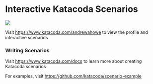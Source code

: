 # Interactive Katacoda Scenarios

[![](http://shields.katacoda.com/katacoda/andrewahowe/count.svg)](https://www.katacoda.com/andrewahowe "Get your profile on Katacoda.com")

Visit https://www.katacoda.com/andrewahowe to view the profile and interactive scenarios

### Writing Scenarios
Visit https://www.katacoda.com/docs to learn more about creating Katacoda scenarios

For examples, visit https://github.com/katacoda/scenario-example
